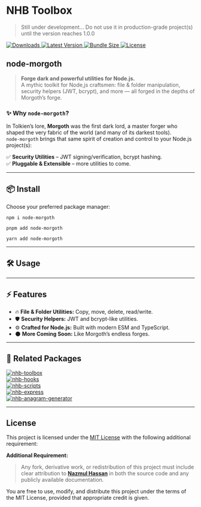 # NHB Toolbox

> Still under development... Do not use it in production-grade project(s) until the version reaches 1.0.0

<p>
  <a href="https://www.npmjs.com/package/node-morgoth" aria-label="Downloads">
    <img src="https://img.shields.io/npm/dm/node-morgoth.svg?label=DOWNLOADS&style=flat&color=red&logo=npm" alt="Downloads" />
  </a>
  <a href="https://www.npmjs.com/package/node-morgoth" aria-label="Version">
    <img src="https://img.shields.io/npm/v/node-morgoth.svg?label=NPM&style=flat&color=teal&logo=npm" alt="Latest Version" />
  </a>
  <a href="https://bundlephobia.com/result?p=node-morgothj" aria-label="Bundle size">
    <img src="https://img.shields.io/bundlephobia/minzip/node-morgoth?style=flat&color=purple&label=SIZE&logo=nodedotjs" alt="Bundle Size" />
  </a>
  <a href="https://www.npmjs.com/package/node-morgoth" aria-label="License">
    <img src="https://img.shields.io/npm/l/node-morgoth.svg?label=LICENSE&style=flat&color=orange&logo=open-source-initiative" alt="License" />
  </a>
</p>

## node-morgoth

> **Forge dark and powerful utilities for Node.js.**  
> A mythic toolkit for Node,js craftsmen: file & folder manipulation, security helpers (JWT, bcrypt), and more — all forged in the depths of Morgoth’s forge.

### ✨ Why `node-morgoth`?

In Tolkien’s lore, **Morgoth** was the first dark lord, a master forger who shaped the very fabric of the world (and many of its darkest tools).  
`node-morgoth` brings that same spirit of creation and control to your Node.js project(s):

<!-- ✅ **File & Folder Manipulation** – move, copy, delete, and forge structures.   -->
✅ **Security Utilities** – JWT signing/verification, bcrypt hashing.  
✅ **Pluggable & Extensible** – more utilities to come.

---

## 📦 Install

Choose your preferred package manager:

```shell
npm i node-morgoth
```

```shell
pnpm add node-morgoth
```

```shell
yarn add node-morgoth
```

---

## 🛠️ Usage
<!-- 
```ts
import { forgeFile, verifyToken } from 'node-morgoth';

/** Forge a new file */
await forgeFile('src/data/example.txt', 'Forged by Morgoth');

/** Verify a JWT token */
const payload = verifyToken(token, secret);
``` -->

---

## ⚡ Features

* 🔥 **File & Folder Utilities:** Copy, move, delete, read/write.
* 🛡️ **Security Helpers:** JWT and bcrypt-like utilities.
* ⚙️ **Crafted for Node.js:** Built with modern ESM and TypeScript.
* 🌑 **More Coming Soon:** Like Morgoth’s endless forges.

---

## 🔗 Related Packages

<div style={{ display: 'flex', alignItems: 'center', gap: '0.5rem' }}>
  <a target="_blank" href="https://www.npmjs.com/package/nhb-toolbox">
    <img src="https://img.shields.io/badge/Utility_Toolbox-nhb--toolbox-teal" alt="nhb-toolbox" />
  </a>
</div>

<div style={{ display: 'flex', alignItems: 'center', gap: '0.5rem' }}>
  <a target="_blank" href="https://www.npmjs.com/package/nhb-hooks">
    <img src="https://img.shields.io/badge/React_Hooks-nhb--hooks-blue" alt="nhb-hooks" />
  </a>
</div>

<div style={{ display: 'flex', alignItems: 'center', gap: '0.5rem' }}>
  <a target="_blank" href="https://www.npmjs.com/package/nhb-scripts">
    <img src="https://img.shields.io/badge/Development_Scripts-nhb--scripts-red" alt="nhb-scripts" />
  </a>
</div>

<div style={{ display: 'flex', alignItems: 'center', gap: '0.5rem' }}>
  <a target="_blank" href="https://www.npmjs.com/package/nhb-express">
    <img src="https://img.shields.io/badge/Express_Server_Scaffolder-nhb--express-orange" alt="nhb-express" />
  </a>
</div>

<div style={{ display: 'flex', alignItems: 'center', gap: '0.5rem' }}>
  <a target="_blank" href="https://www.npmjs.com/package/nhb-anagram-generator">
    <img src="https://img.shields.io/badge/Anagram_Generator-nhb--anagram--generator-teal" alt="nhb-anagram-generator" />
  </a>
</div>

---

## License

This project is licensed under the [MIT License](LICENSE) with the following additional requirement:

**Additional Requirement:**

> Any fork, derivative work, or redistribution of this project must include clear attribution to [**Nazmul Hassan**](https://github.com/nazmul-nhb) in both the source code and any publicly available documentation.

You are free to use, modify, and distribute this project under the terms of the MIT License, provided that appropriate credit is given.
